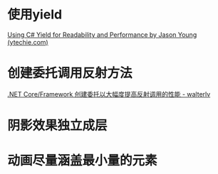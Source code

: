 # 使用yield

[Using C# Yield for Readability and Performance by Jason Young (ytechie.com)](https://www.ytechie.com/2009/02/using-c-yield-for-readability-and-performance/)

# 创建委托调用反射方法

[.NET Core/Framework 创建委托以大幅度提高反射调用的性能 - walterlv](https://blog.walterlv.com/post/create-delegate-to-improve-reflection-performance.html)

# 阴影效果独立成层

# 动画尽量涵盖最小量的元素



